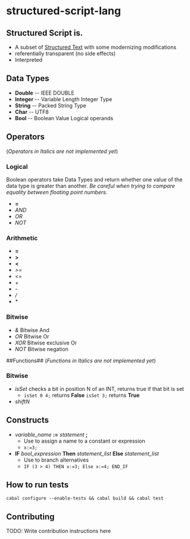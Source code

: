 # structured-script-lang

## Structured Script is.

+ A subset of [Structured Text](http://en.wikipedia.org/wiki/Structured_text) with some modernizing modifications
+ referentially transparent (no side effects)
+ Interpreted

## Data Types

+ **Double**   -- IEEE DOUBLE 
+ **Integer**  -- Variable Length Integer Type 
+ **String**   -- Packed String Type
+ **Char**     -- UTF8
+ **Bool**     -- Boolean Value Logical operands 


## Operators ##
  (*Operators in Italics are not implemented yet*)
### Logical ###
Boolean operators take Data Types and return whether one value of the data type is greater than another.
*Be careful when trying to compare equality between floating point numbers.*

+ **=** 
+ *AND*
+ *OR*
+ *NOT*


### Arithmetic ###

+ **=**
+ **>** 
+ **<**
+ *>=*
+ *<=*
+ *+*
+ *-*
+ */*
+ *\**


### Bitwise ###
+ *&* Bitwise And
+ *OR* Bitwise Or
+ *XOR* Bitwise exclusive Or
+ *NOT* Bitwise negation


##Functions##
(*Functions in Italics are not implemented yet*)
### Bitwise ###
+ *isSet* checks a bit in position N of an INT, returns true if that bit is set
  * ```isSet 0 4;``` returns **False** ```isSet 3;``` returns **True**
+ *shiftN*



## Constructs
+ *variable_name* **:=** *statement* **;**
  * Use to assign a name to a constant or expression
  * ``` x:=3; ```
+ **IF** *bool_expression* **Then** *statement_list* **Else** *statement_list*
  * Use to branch alternatives
  * ``` IF (3 > 4) THEN x:=3; Else x:=4; END_IF ```





## How to run tests

```
cabal configure --enable-tests && cabal build && cabal test
```

## Contributing

TODO: Write contribution instructions here
